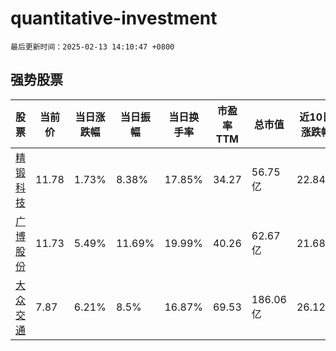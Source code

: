 # quantitative-investment

`最后更新时间：2025-02-13 14:10:47 +0800`

## 强势股票

|股票|当前价|当日涨跌幅|当日振幅|当日换手率|市盈率TTM|总市值|近10日涨跌幅|
|----|----|----|----|----|----|----|----|
|[精锻科技](https://xueqiu.com/S/SZ300258)|11.78|1.73%|8.38%|17.85%|34.27|56.75亿|22.84%|
|[广博股份](https://xueqiu.com/S/SZ002103)|11.73|5.49%|11.69%|19.99%|40.26|62.67亿|21.68%|
|[大众交通](https://xueqiu.com/S/SH600611)|7.87|6.21%|8.5%|16.87%|69.53|186.06亿|26.12%|
